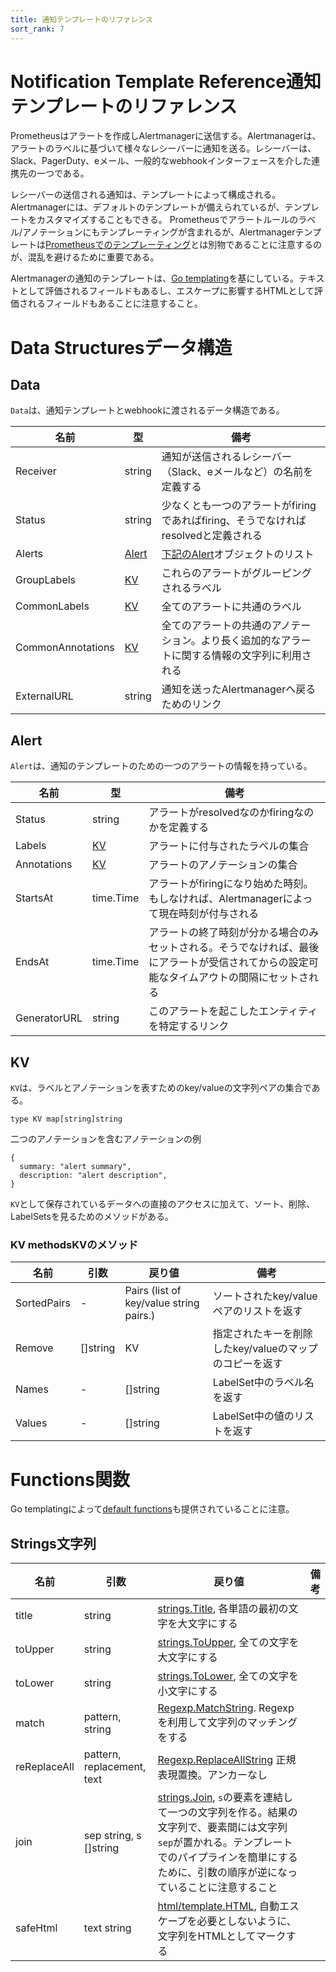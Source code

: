 ```yaml
---
title: 通知テンプレートのリファレンス
sort_rank: 7
---
```

# <span class="original-header">Notification Template Reference</span>通知テンプレートのリファレンス

Prometheusはアラートを作成しAlertmanagerに送信する。Alertmanagerは、アラートのラベルに基づいて様々なレシーバーに通知を送る。レシーバーは、Slack、PagerDuty、eメール、一般的なwebhookインターフェースを介した連携先の一つである。

レシーバーの送信される通知は、テンプレートによって構成される。Alertmanagerには、デフォルトのテンプレートが備えられているが、テンプレートをカスタマイズすることもできる。
Prometheusでアラートルールのラベル/アノテーションにもテンプレーティングが含まれるが、Alertmanagerテンプレートは[Prometheusでのテンプレーティング](https://prometheus.io/docs/visualization/template_reference/)とは別物であることに注意するのが、混乱を避けるために重要である。

Alertmanagerの通知のテンプレートは、[Go templating](http://golang.org/pkg/text/template)を基にしている。テキストとして評価されるフィールドもあるし、エスケープに影響するHTMLとして評価されるフィールドもあることに注意すること。

# <span class="original-header">Data Structures</span>データ構造

## Data

`Data`は、通知テンプレートとwebhookに渡されるデータ構造である。

| 名前          | 型     | 備考    |
| ------------- | ------------- | -------- |
| Receiver | string | 通知が送信されるレシーバー（Slack、eメールなど）の名前を定義する |
| Status | string | 少なくとも一つのアラートがfiringであればfiring、そうでなければresolvedと定義される |
| Alerts | [Alert](#alert) | [下記のAlert](#alert)オブジェクトのリスト |
| GroupLabels | [KV](#kv) | これらのアラートがグルーピングされるラベル |
| CommonLabels | [KV](#kv) | 全てのアラートに共通のラベル |
| CommonAnnotations | [KV](#kv) | 全てのアラートの共通のアノテーション。より長く追加的なアラートに関する情報の文字列に利用される |
| ExternalURL | string | 通知を送ったAlertmanagerへ戻るためのリンク |

## Alert

`Alert`は、通知のテンプレートのための一つのアラートの情報を持っている。

| 名前          | 型     | 備考    |
| ------------- | ------------- | -------- |
| Status | string | アラートがresolvedなのかfiringなのかを定義する |
| Labels | [KV](#kv) | アラートに付与されたラベルの集合 |
| Annotations | [KV](#kv) | アラートのアノテーションの集合 |
| StartsAt | time.Time | アラートがfiringになり始めた時刻。もしなければ、Alertmanagerによって現在時刻が付与される |
| EndsAt | time.Time | アラートの終了時刻が分かる場合のみセットされる。そうでなければ、最後にアラートが受信されてからの設定可能なタイムアウトの間隔にセットされる |
| GeneratorURL | string | このアラートを起こしたエンティティを特定するリンク |

## KV

`KV`は、ラベルとアノテーションを表すためのkey/valueの文字列ペアの集合である。

```
type KV map[string]string
```

二つのアノテーションを含むアノテーションの例

```
{
  summary: "alert summary",
  description: "alert description",
}
```

`KV`として保存されているデータへの直接のアクセスに加えて、ソート、削除、LabelSetsを見るためのメソッドがある。

### <span class="original-header">KV methods</span>KVのメソッド
|  名前         | 引数          | 戻り値   | 備考     |
| ------------- | ------------- | -------- | -------- |
| SortedPairs | - | Pairs (list of key/value string pairs.) | ソートされたkey/valueペアのリストを返す |
| Remove | []string | KV | 指定されたキーを削除したkey/valueのマップのコピーを返す |
| Names | - | []string | LabelSet中のラベル名を返す |
| Values | - | []string | LabelSet中の値のリストを返す |

# <span class="original-header">Functions</span>関数

Go templatingによって[default functions](http://golang.org/pkg/text/template/#hdr-Functions)も提供されていることに注意。

## <span class="original-header">Strings</span>文字列

|  名前         | 引数          | 戻り値   | 備考     |
| ------------- | ------------- | -------- | -------- |
| title | string |[strings.Title](http://golang.org/pkg/strings/#Title), 各単語の最初の文字を大文字にする |
| toUpper | string | [strings.ToUpper](http://golang.org/pkg/strings/#ToUpper), 全ての文字を大文字にする |
| toLower | string | [strings.ToLower](http://golang.org/pkg/strings/#ToLower), 全ての文字を小文字にする |
| match | pattern, string | [Regexp.MatchString](https://golang.org/pkg/regexp/#MatchString). Regexpを利用して文字列のマッチングをする |
| reReplaceAll | pattern, replacement, text | [Regexp.ReplaceAllString](http://golang.org/pkg/regexp/#Regexp.ReplaceAllString) 正規表現置換。アンカーなし |
| join | sep string, s []string | [strings.Join](http://golang.org/pkg/strings/#Join), `s`の要素を連結して一つの文字列を作る。結果の文字列で、要素間には文字列`sep`が置かれる。テンプレートでのパイプラインを簡単にするために、引数の順序が逆になっていることに注意すること |
| safeHtml | text string | [html/template.HTML](https://golang.org/pkg/html/template/#HTML), 自動エスケープを必要としないように、文字列をHTMLとしてマークする |
